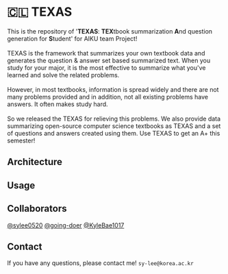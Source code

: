 # 🇨🇱󠁵󠁳󠁴󠁸󠁿 TEXAS
This is the repository of '<b>TEXAS</b>: <b>TEX</b>tbook summarization <b>A</b>nd question generation for <b>S</b>tudent' for AIKU team Project! <br><br>
TEXAS is the framework that summarizes your own textbook data and generates the question & answer set based summarized text. When you study for your major, it is the most effective to summarize what you've learned and solve the related problems. <br><br>
However, in most textbooks, information is spread widely and there are not many problems provided and in addition, not all existing problems have answers. It often makes study hard. <br><br>
So we released the TEXAS for relieving this problems. We also provide data summarizing open-source computer science textbooks as TEXAS and a set of questions and answers created using them. Use TEXAS to get an A+ this semester!

## Architecture

## Usage

## Collaborators
[@sylee0520](https://github.com/sylee0520) [@going-doer](https://github.com/going-doer) [@KyleBae1017](https://github.com/KyleBae1017)

## Contact
If you have any questions, please contact me! ```sy-lee@korea.ac.kr```
